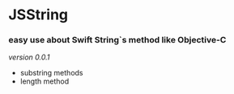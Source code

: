 # JSString

### easy use about Swift String`s method like Objective-C


*version 0.0.1*

- substring methods
- length method
